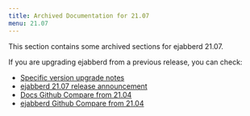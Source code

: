 ```yaml
---
title: Archived Documentation for 21.07
menu: 21.07
---
```


This section contains some archived sections for ejabberd 21.07.

If you are upgrading ejabberd from a previous release, you can check:

* [Specific version upgrade notes](/admin/upgrade/#specific-version-upgrade-notes)
* [ejabberd 21.07 release announcement](https://www.process-one.net/blog/ejabberd-21-07/)
* [Docs Github Compare from 21.04](https://github.com/processone/docs.ejabberd.im/compare/21.04...21.07)
* [ejabberd Github Compare from 21.04](https://github.com/processone/ejabberd/compare/21.04...21.07)

